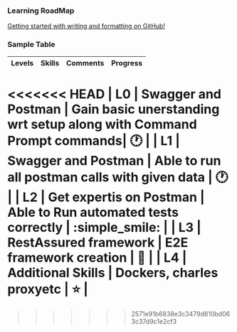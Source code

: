 ### Learning RoadMap



[Getting started with writing and formatting on GitHub!](https://guides.github.com/features/mastering-markdown/)



### Sample Table

| Levels  | Skills | Comments  | Progress |
| ------------- | ------------- | ------------- | ------------- |
<<<<<<< HEAD
| L0  | Swagger and Postman |  Gain basic unerstanding wrt setup  along with Command Prompt  commands| :clock1:  | 
| L1  | Swagger and Postman  | Able to run all postman calls with given data | :clock1:  | 
| L2 | Get expertis on Postman | Able to Run automated tests correctly | :simple_smile: |
| L3  | RestAssured framework  | E2E framework creation  | :dancer: | 
| L4  | Additional Skills  | Dockers, charles proxyetc  | :star:  | 
=======
>>>>>>> 2571e91b6838e3c3479d810bd063c37d9c1e2cf3

 
 